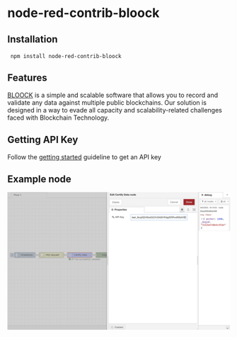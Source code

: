 # node-red-contrib-bloock


## Installation

     npm install node-red-contrib-bloock

## Features

[BLOOCK](https://bloock.com) is a simple and scalable software that allows you to record and validate any data against multiple public blockchains. Our solution is designed in a way to evade all capacity and scalability-related challenges faced with Blockchain Technology.

## Getting API Key

Follow the [getting started](https://docs.bloock.com/#/getting-started/) guideline to get an API key

## Example node

<img src="images/certify-data-flow.png">